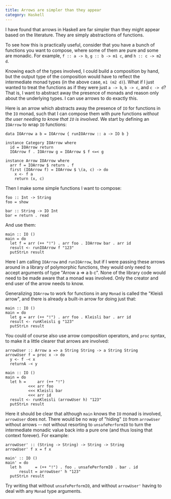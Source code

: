 ```yaml
---
title: Arrows are simpler than they appear
category: Haskell
---
```


I have found that arrows in Haskell are far simpler than they might appear
based on the literature.  They are simply abstractions of functions.

To see how this is practically useful, consider that you have a bunch of
functions you want to compose, where some of them are pure and some are
monadic.  For example, `f :: a -> b`, `g :: b -> m1 c`, and `h :: c -> m2 d`.

Knowing each of the types involved, I could build a composition by hand, but
the output type of the composition would have to reflect the intermediate
monad types (in the above case, `m1 (m2 d)`).  What if I just wanted to treat
the functions as if they were just `a -> b`, `b -> c`, and `c -> d`?  That is,
I want to abstract away the presence of monads and reason only about the
underlying types.  I can use arrows to do exactly this.

Here is an arrow which abstracts away the presence of `IO` for functions in
the `IO` monad, such that I can compose them with pure functions *without the
user needing to know that `IO` is involved*.  We start by defining an
`IOArrow` to wrap `IO` functions:

    data IOArrow a b = IOArrow { runIOArrow :: a -> IO b }

    instance Category IOArrow where
      id = IOArrow return
      IOArrow f . IOArrow g = IOArrow $ f <=< g

    instance Arrow IOArrow where
      arr f = IOArrow $ return . f
      first (IOArrow f) = IOArrow $ \(a, c) -> do
        x <- f a
        return (x, c)

Then I make some simple functions I want to compose:

    foo :: Int -> String
    foo = show

    bar :: String -> IO Int
    bar = return . read

And use them:

    main :: IO ()
    main = do
      let f = arr (++ "!") . arr foo . IOArrow bar . arr id
      result <- runIOArrow f "123"
      putStrLn result

Here I am calling `IOArrow` and `runIOArrow`, but if I were passing these
arrows around in a library of polymorphic functions, they would only need to
accept arguments of type "Arrow a => a b c".  None of the library code would
need to be made aware that a monad was involved.  Only the creator and end
user of the arrow needs to know.

Generalizing `IOArrow` to work for functions in any `Monad` is called the
"Kleisli arrow", and there is already a built-in arrow for doing just that:

    main :: IO ()
    main = do
      let g = arr (++ "!") . arr foo . Kleisli bar . arr id
      result <- runKleisli g "123"
      putStrLn result

You could of course also use arrow composition operators, and `proc` syntax,
to make it a little clearer that arrows are involved:

    arrowUser :: Arrow a => a String String -> a String String
    arrowUser f = proc x -> do
      y <- f -< x
      returnA -< y

    main :: IO ()
    main = do
      let h =     arr (++ "!")
              <<< arr foo
              <<< Kleisli bar
              <<< arr id
      result <- runKleisli (arrowUser h) "123"
      putStrLn result

Here it should be clear that although `main` knows the `IO` monad is involved,
`arrowUser` does not.  There would be no way of "hiding" `IO` from `arrowUser`
without arrows -- not without resorting to `unsafePerformIO` to turn the
intermediate monadic value back into a pure one (and thus losing that context
forever).  For example:

    arrowUser' :: (String -> String) -> String -> String
    arrowUser' f x = f x

    main' :: IO ()
    main' = do
      let h      = (++ "!") . foo . unsafePerformIO . bar . id
          result = arrowUser' h "123"
      putStrLn result

Try writing that without `unsafePerformIO`, and without `arrowUser'` having to
deal with any `Monad` type arguments.
